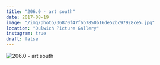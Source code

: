 ```yaml
---
title: "206.0 - art south"
date: 2017-08-19
image: "/img/photo/36870f47f6b7850b16de52bc97928ce5.jpg"
location: "Dulwich Picture Gallery"
instagram: true
draft: false
---
```


![206.0 - art south](/img/photo/36870f47f6b7850b16de52bc97928ce5.jpg)
